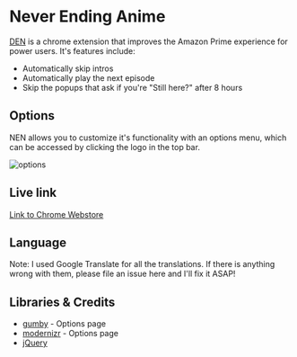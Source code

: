 # Never Ending Anime

[DEN](https://chrome.google.com/webstore/detail/hdadmgabliibighlbejhlglfjgplfmhb) is a chrome extension that improves the Amazon Prime experience for power users. It's features include:

* Automatically skip intros
* Automatically play the next episode
* Skip the popups that ask if you're "Still here?" after 8 hours

## Options

NEN allows you to customize it's functionality with an options menu, which can be accessed by clicking the logo in the top bar.

![options](https://i.imgur.com/bdWPkNo.png)

## Live link

[Link to Chrome Webstore](https://chrome.google.com/webstore/detail/hdadmgabliibighlbejhlglfjgplfmhb)


## Language

Note: I used Google Translate for all the translations. If there is anything wrong with them, please file an issue here and I'll fix it ASAP!


## Libraries & Credits

* [gumby](https://gumbyframework.com/docs/javascript/) - Options page
* [modernizr](https://modernizr.com/) - Options page
* [jQuery](https://jquery.com/)

